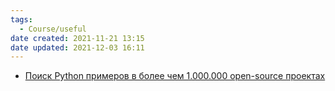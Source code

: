 ```yaml
---
tags:
  - Course/useful
date created: 2021-11-21 13:15
date updated: 2021-12-03 16:11
---
```


- [Поиск Python примеров в более чем 1.000.000 open-source проектах](https://python.hotexamples.com/ru/)
